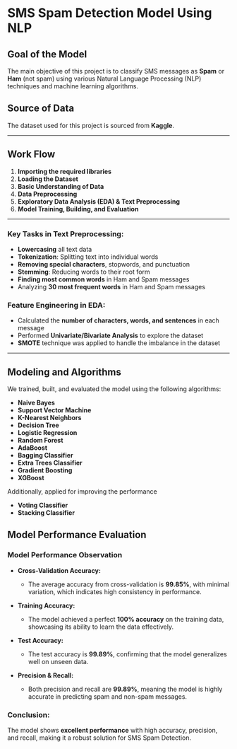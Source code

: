 # **SMS Spam Detection Model Using NLP** 

## **Goal of the Model**

The main objective of this project is to classify SMS messages as **Spam** or **Ham** (not spam) using various Natural Language Processing (NLP) techniques and machine learning algorithms.

## **Source of Data**

The dataset used for this project is sourced from **Kaggle**.

---

## **Work Flow**

1. **Importing the required libraries**
2. **Loading the Dataset**
3. **Basic Understanding of Data**
4. **Data Preprocessing**
5. **Exploratory Data Analysis (EDA) & Text Preprocessing**
6. **Model Training, Building, and Evaluation**

---

### **Key Tasks in Text Preprocessing:**

- **Lowercasing** all text data
- **Tokenization**: Splitting text into individual words
- **Removing special characters**, stopwords, and punctuation
- **Stemming**: Reducing words to their root form
- **Finding most common words** in Ham and Spam messages
- Analyzing **30 most frequent words** in Ham and Spam messages

### **Feature Engineering in EDA:**

- Calculated the **number of characters, words, and sentences** in each message
- Performed **Univariate/Bivariate Analysis** to explore the dataset
- **SMOTE** technique was applied to handle the imbalance in the dataset

---

## **Modeling and Algorithms**

We trained, built, and evaluated the model using the following algorithms:

- **Naive Bayes**
- **Support Vector Machine**
- **K-Nearest Neighbors**
- **Decision Tree**
- **Logistic Regression**
- **Random Forest**
- **AdaBoost**
- **Bagging Classifier**
- **Extra Trees Classifier**
- **Gradient Boosting**
- **XGBoost**

Additionally, applied for improving the performance

- **Voting Classifier**
- **Stacking Classifier**


## **Model Performance Evaluation**

### **Model Performance Observation**

- **Cross-Validation Accuracy:**
  - The average accuracy from cross-validation is **99.85%**, with minimal variation, which indicates high consistency in performance.
  
- **Training Accuracy:**
  - The model achieved a perfect **100% accuracy** on the training data, showcasing its ability to learn the data effectively.
  
- **Test Accuracy:**
  - The test accuracy is **99.89%**, confirming that the model generalizes well on unseen data.
  
- **Precision & Recall:**
  - Both precision and recall are **99.89%**, meaning the model is highly accurate in predicting spam and non-spam messages.

### **Conclusion:**

The model shows **excellent performance** with high accuracy, precision, and recall, making it a robust solution for SMS Spam Detection.
